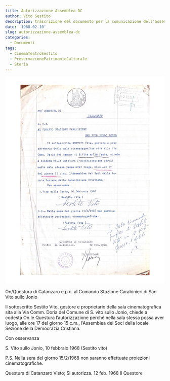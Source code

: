 ```yaml
---
title: Autorizzazione Assemblea DC
author: Vito Sestito
description: trascrizione del documento per la comunicazione dell'assemblea locale del partito della Democrazia Cristiana
date: '1968-02-10'
slug: autorizzazione-assemblea-dc
categories:
  - Documenti
tags:
  - CinemaTeatroSestito
  - PreservazionePatrimonioCulturale
  - Storia
---
```


![1968-02-10 Autorizzazione Assemblea DC al cinema](images/19680210AutorizzazioneAssembleaDCalcinema.jpg)

On/Questura di Catanzaro e.p.c. al Comando Stazione Carabinieri di San Vito sullo Jonio

Il sottoscritto Sestito Vito, gestore e proprietario della sala cinematografica sita alla Via Comm. Doria del Comune di S. vito sullo Jonio, chiede a codesta On.le Questura l’autorizzazione perché nella sala stessa possa aver luogo, alle ore 17 del giorno 15 c.m., l’Assemblea dei Soci della locale Sezione della Democrazia Cristiana.

Con osservanza

S. Vito sullo Jonio, 10 febbraio 1968 (Sestito vito)

P.S. Nella sera del giorno 15/2/1968 non saranno effettuate proiezioni cinematografiche.

Questura di Catanzaro Visto; Si autorizza. 12 feb. 1968 Il Questore